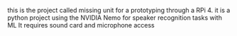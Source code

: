 this is the project called missing unit for a prototyping through a RPi 4.
it is a python project using the NVIDIA Nemo for speaker recognition tasks with ML
It requires sound card and microphone access